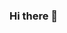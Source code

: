 ### Hi there 👋

<!--
### Hi there 👋

I'm Thomas (he/him). My `$dayjob` is lots of different things. 
[![Thomas's GitHub stats](https://github-readme-stats.vercel.app/api?username=thomasvincent)](https://github.com/thomasvincent/github-readme-stats)
[![Top Langs](https://github-readme-stats.vercel.app/api/top-langs/?username=thomasvincent)](https://github.com/thomasvincent/github-readme-stats)


- 🔭 I’m currently working on terraform modules
- 🌱 I’m currently learning golang
- 👯 I’m looking to collaborate on modules and interesting projects
- 🤔 I’m looking for help with nothing at the moment
- 💬 Ask me about devops
- 📫 How to reach me: email
- ⚡ Fun fact: I am big into dog rescue
-->
